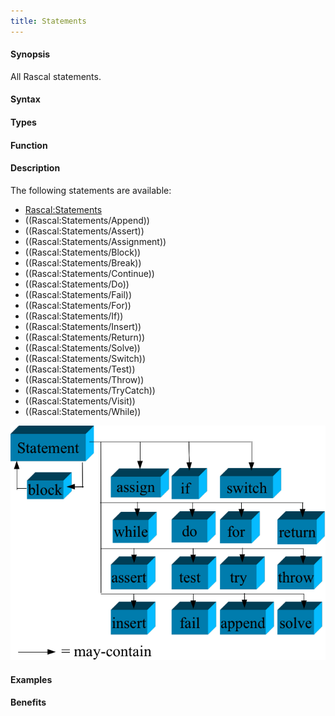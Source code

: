 ```yaml
---
title: Statements
---
```


#### Synopsis

All Rascal statements.

#### Syntax

#### Types

#### Function

#### Description

The following statements are available:
* [Rascal:Statements](/docs//Rascal/Statements)
* ((Rascal:Statements/Append))
* ((Rascal:Statements/Assert))
* ((Rascal:Statements/Assignment))
* ((Rascal:Statements/Block))
* ((Rascal:Statements/Break))
* ((Rascal:Statements/Continue))
* ((Rascal:Statements/Do))
* ((Rascal:Statements/Fail))
* ((Rascal:Statements/For))
* ((Rascal:Statements/If))
* ((Rascal:Statements/Insert))
* ((Rascal:Statements/Return))
* ((Rascal:Statements/Solve))
* ((Rascal:Statements/Switch))
* ((Rascal:Statements/Test))
* ((Rascal:Statements/Throw))
* ((Rascal:Statements/TryCatch))
* ((Rascal:Statements/Visit))
* ((Rascal:Statements/While))


![](/assets/Rascal/Statements/statement-parts.png)


#### Examples

#### Benefits


